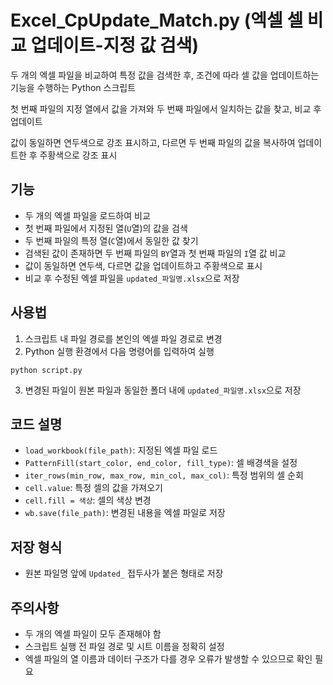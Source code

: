 # Excel_CpUpdate_Match.py (엑셀 셀 비교 업데이트-지정 값 검색)

두 개의 엑셀 파일을 비교하여 특정 값을 검색한 후, 조건에 따라 셀 값을 업데이트하는 기능을 수행하는 Python 스크립트

첫 번째 파일의 지정 열에서 값을 가져와 두 번째 파일에서 일치하는 값을 찾고, 비교 후 업데이트

값이 동일하면 연두색으로 강조 표시하고, 다르면 두 번째 파일의 값을 복사하여 업데이트한 후 주황색으로 강조 표시

## 기능

- 두 개의 엑셀 파일을 로드하여 비교
- 첫 번째 파일에서 지정된 열(`U`열)의 값을 검색
- 두 번째 파일의 특정 열(`C`열)에서 동일한 값 찾기
- 검색된 값이 존재하면 두 번째 파일의 `BY`열과 첫 번째 파일의 `I`열 값 비교
- 값이 동일하면 연두색, 다르면 값을 업데이트하고 주황색으로 표시
- 비교 후 수정된 엑셀 파일을 `updated_파일명.xlsx`으로 저장

## 사용법

1. 스크립트 내 파일 경로를 본인의 엑셀 파일 경로로 변경
2. Python 실행 환경에서 다음 명령어를 입력하여 실행

```
python script.py
```

3. 변경된 파일이 원본 파일과 동일한 폴더 내에 `updated_파일명.xlsx`으로 저장

## 코드 설명

- `load_workbook(file_path)`: 지정된 엑셀 파일 로드
- `PatternFill(start_color, end_color, fill_type)`: 셀 배경색을 설정
- `iter_rows(min_row, max_row, min_col, max_col)`: 특정 범위의 셀 순회
- `cell.value`: 특정 셀의 값을 가져오기
- `cell.fill = 색상`: 셀의 색상 변경
- `wb.save(file_path)`: 변경된 내용을 엑셀 파일로 저장

## 저장 형식

- 원본 파일명 앞에 `Updated_` 접두사가 붙은 형태로 저장

## 주의사항

- 두 개의 엑셀 파일이 모두 존재해야 함
- 스크립트 실행 전 파일 경로 및 시트 이름을 정확히 설정
- 엑셀 파일의 열 이름과 데이터 구조가 다를 경우 오류가 발생할 수 있으므로 확인 필요